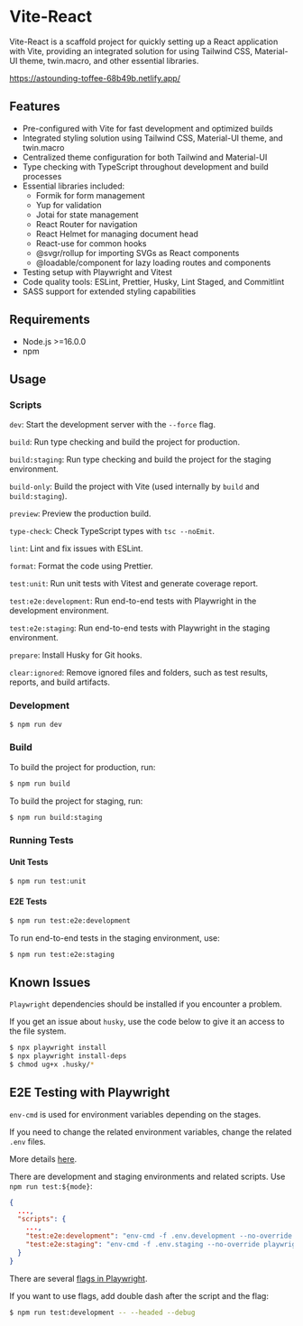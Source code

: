 # Vite-React

Vite-React is a scaffold project for quickly setting up a React application with Vite, providing an integrated solution for using Tailwind CSS, Material-UI theme, twin.macro, and other essential libraries.

https://astounding-toffee-68b49b.netlify.app/

## Features

- Pre-configured with Vite for fast development and optimized builds
- Integrated styling solution using Tailwind CSS, Material-UI theme, and twin.macro
- Centralized theme configuration for both Tailwind and Material-UI
- Type checking with TypeScript throughout development and build processes
- Essential libraries included:
  - Formik for form management
  - Yup for validation
  - Jotai for state management
  - React Router for navigation
  - React Helmet for managing document head
  - React-use for common hooks
  - @svgr/rollup for importing SVGs as React components
  - @loadable/component for lazy loading routes and components
- Testing setup with Playwright and Vitest
- Code quality tools: ESLint, Prettier, Husky, Lint Staged, and Commitlint
- SASS support for extended styling capabilities

## Requirements

- Node.js >=16.0.0
- npm

## Usage

### Scripts

`dev`: Start the development server with the `--force` flag.

`build`: Run type checking and build the project for production.

`build:staging`: Run type checking and build the project for the staging environment.

`build-only`: Build the project with Vite (used internally by `build` and `build:staging`).

`preview`: Preview the production build.

`type-check`: Check TypeScript types with `tsc --noEmit`.

`lint`: Lint and fix issues with ESLint.

`format`: Format the code using Prettier.

`test:unit`: Run unit tests with Vitest and generate coverage report.

`test:e2e:development`: Run end-to-end tests with Playwright in the development environment.

`test:e2e:staging`: Run end-to-end tests with Playwright in the staging environment.

`prepare`: Install Husky for Git hooks.

`clear:ignored`: Remove ignored files and folders, such as test results, reports, and build artifacts.

### Development

```sh
$ npm run dev
```

### Build

To build the project for production, run:

```sh
$ npm run build
```

To build the project for staging, run:

```sh
$ npm run build:staging
```

### Running Tests

#### Unit Tests

```sh
$ npm run test:unit
```

#### E2E Tests

```sh
$ npm run test:e2e:development
```

To run end-to-end tests in the staging environment, use:

```sh
$ npm run test:e2e:staging
```

## Known Issues

`Playwright` dependencies should be installed if you encounter a problem.

If you get an issue about `husky`, use the code below to give it an access to the file system.

```sh
$ npx playwright install
$ npx playwright install-deps
$ chmod ug+x .husky/*
```

## E2E Testing with Playwright

`env-cmd` is used for environment variables depending on the stages.

If you need to change the related environment variables, change the related `.env` files.

More details [here](https://www.digitalocean.com/community/tutorials/nodejs-take-command-with-env-cmd#step-2-using-env-cmd).

There are development and staging environments and related scripts. Use `npm run test:${mode}`:

```json
{
  ...,
  "scripts": {
    ...,
    "test:e2e:development": "env-cmd -f .env.development --no-override playwright test",
    "test:e2e:staging": "env-cmd -f .env.staging --no-override playwright test"
  }
}
```

There are several [flags in Playwright](https://playwright.dev/docs/test-cli).

If you want to use flags, add double dash after the script and the flag:

```sh
$ npm run test:development -- --headed --debug
```
